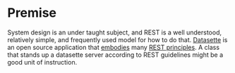 Premise
=======
System design is an under taught subject, and REST is a well understood, relatively simple, and frequently used model for how to do that.
[Datasette](https://github.com/simonw/datasette) is an open source application that [embodies](https://simonwillison.net/2018/Oct/4/datasette-ideas/) many [REST principles](https://stackoverflow.com/questions/671118/what-exactly-is-restful-programming).
A class that stands up a datasette server according to REST guidelines might be a good unit of instruction.
